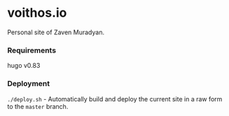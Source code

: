 # voithos.io

Personal site of Zaven Muradyan.

### Requirements
hugo v0.83

### Deployment
`./deploy.sh` - Automatically build and deploy the current site in a raw form
to the `master` branch.
